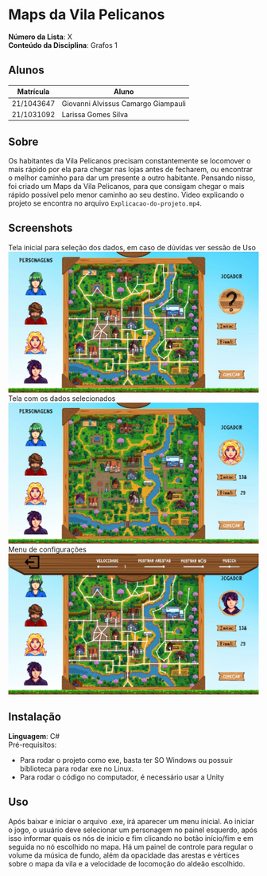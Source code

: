 # Maps da Vila Pelicanos

**Número da Lista**: X<br>
**Conteúdo da Disciplina**: Grafos 1<br>

## Alunos
|Matrícula | Aluno |
| -- | -- |
| 21/1043647  |  Giovanni Alvissus Camargo Giampauli |
| 21/1031092  |  Larissa Gomes Silva |

## Sobre 
Os habitantes da Vila Pelicanos precisam constantemente se locomover o mais rápido por ela para chegar nas lojas antes de fecharem, ou encontrar o melhor caminho para dar um presente a outro habitante. Pensando nisso, foi criado um Maps da Vila Pelicanos, para que consigam chegar o mais rápido possível pelo menor caminho ao seu destino. Video explicando o projeto se encontra no arquivo `Explicacao-do-projeto.mp4`.

## Screenshots
Tela inicial para seleção dos dados, em caso de dúvidas ver sessão de Uso
![imagem1](Assets/Images/1.jpeg)
Tela com os dados selecionados 
![imagem1](Assets/Images/2.jpeg)
Menu de configurações
![imagem1](Assets/Images/3.jpeg)

## Instalação 
**Linguagem**: C#<br>
Pré-requisitos: 
- Para rodar o projeto como exe, basta ter SO Windows ou possuir biblioteca para rodar exe no Linux.
- Para rodar o código no computador, é necessário usar a Unity

## Uso 
Após baixar e iniciar o arquivo .exe, irá aparecer um menu inicial. Ao iniciar o jogo, o usuário deve selecionar um personagem no painel esquerdo, após isso informar quais os nós de inicio e fim clicando no botão início/fim e em seguida no nó escolhido no mapa. Há um painel de controle para regular o volume da música de fundo, além da opacidade das arestas e vértices sobre o mapa da vila e a velocidade de locomoção do aldeão escolhido.




